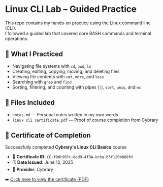 # Linux CLI Lab – Guided Practice

This repo contains my hands-on practice using the Linux command line (CLI).  
I followed a guided lab that covered core BASH commands and terminal operations.

## 🔧 What I Practiced

- Navigating file systems with `cd`, `pwd`, `ls`
- Creating, editing, copying, moving, and deleting files
- Viewing file contents with `cat`, `more`, and `less`
- Searching with `grep` and `find`
- Sorting, filtering, and counting with pipes (`|`), `sort`, `uniq`, and `wc`

## 📁 Files Included

- `notes.md` — Personal notes written in my own words
- `linux cli certificate.pdf` — Proof of course completion from Cybrary

## 🧾 Certificate of Completion

Successfully completed **Cybrary's Linux CLI Basics** course  
- 📜 **Certificate ID**: `CC-f8dc907c-8ed9-4f34-bcba-b3f120b888fd`  
- 🗓️ **Date Issued**: June 10, 2025  
- 🏫 **Provider**: Cybrary  

➡️ [Click here to view the certificate (PDF)](./linux%20cli%20certificate.pdf)
